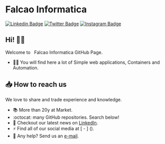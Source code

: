 # Falcao Informatica

[![Linkedin Badge](https://img.shields.io/badge/-LinkedIn-blue?style=flat&logo=LinkedIn&logoColor=white)](https://www.linkedin.com/in/falcaoinformatica)
[![Twitter Badge](https://img.shields.io/badge/-Twitter-1ca0f1?style=flat&logo=Twitter&logoColor=white)](https://twitter.com/falcaoinformatica)
[![Instagram Badge](https://img.shields.io/badge/-Instagram-C13584?style=flat&logo=Instagram&logoColor=white)](https://www.instagram.com/falcaoinformatica)

## Hi! 👊🏻

Welcome to &nbsp; Falcao Informatica GitHub Page.


- ✍🏻 You will find here a lot of Simple web applications, Containers and Automation.

## 📥 How to reach us


We love to share and trade experience and knowledge.

- 📚 More than 20y at Market.
- :octocat: many GitHub repositories. Search below!
- 📓 Checkout our latest news on [LinkedIn](https://www.linkedin.com/in/falcaoinformatica/recent-activity/posts).
- ⚡️ Find all of our social media at [ - ] ().
- 📩 Any help? Send us an [e-mail](mailto:contato@falcaoinformatica.com.br).
